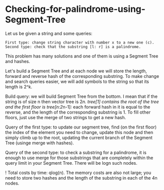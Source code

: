 # Checking-for-palindrome-using-Segment-Tree
Let us be given a string and some queries:

    First type: change string character with number x to a new one (c).
    Second type: check that the substring [l: r] is a palindrome.

This problem has many solutions and one of them is using a Segment Tree and hashes. 

Let's build a Segment Tree and at each node we will store the length, forward and reverse hash of the corresponding substring. To make change and search queries easier, we will add symbols to the string so that its length is 2^k. 

Build query: we will build Segment Tree from the bottom. I mean that if the string is of size n then vector<int> tree is 2*n. 
tree[1] contains the root of the tree and the first floor is tree[n:2*n-1]: each forward hash in it is equal to the reverse, and the length of the corresponding substring is 1. To fill other floors, just use the merge of two strings to get a new hash. 

Query of the first type: to update our segment tree, find (on the first floor) the index of the element you need to change, 
update this node and then simply climb up to the root, updating the current branch of the Segment Tree (usinge merge with hashes).

Query of the second type: to check a substring for a palindrome, it is enough to use merge for those substrings that are completely within the query limit in your Segment Tree. There will be logn such nodes.

! Total costs by time: qlog(n). The memory costs are also not large; you need to store two hashes and the length of the substring in each of the 4n nodes.
